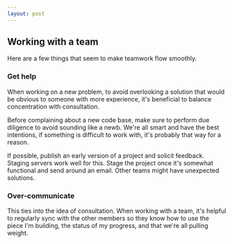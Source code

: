 ```yaml
---
layout: post
---
```


## Working with a team

Here are a few things that seem to make teamwork flow smoothly.

### Get help

When working on a new problem, to avoid overlooking a solution that would be obvious to someone with more experience, it's beneficial to balance concentration with consultation.

Before complaining about a new code base, make sure to perform due diligence to avoid sounding like a newb. We're all smart and have the best intentions, if something is difficult to work with, it's probably that way for a reason.

If possible, publish an early version of a project and solicit feedback. Staging servers work well for this. Stage the project once it's somewhat functional and send around an email. Other teams might have unexpected solutions.

### Over-communicate

This ties into the idea of consultation. When working with a team, it's helpful to regularly sync with the other members so they know how to use the piece I'm building, the status of my progress, and that we're all pulling weight.


